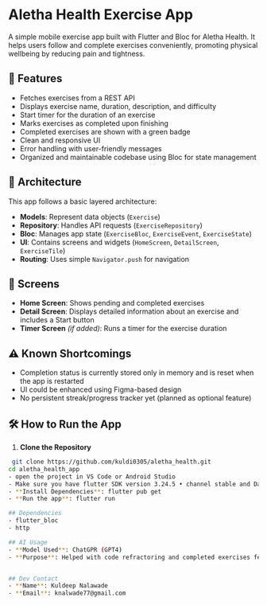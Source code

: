 # Aletha Health Exercise App

A simple mobile exercise app built with Flutter and Bloc for Aletha Health. It helps users follow and complete exercises conveniently, promoting physical wellbeing by reducing pain and tightness.

## 🚀 Features

- Fetches exercises from a REST API
- Displays exercise name, duration, description, and difficulty
- Start timer for the duration of an exercise
- Marks exercises as completed upon finishing
- Completed exercises are shown with a green badge
- Clean and responsive UI
- Error handling with user-friendly messages
- Organized and maintainable codebase using Bloc for state management

## 🧱 Architecture

This app follows a basic layered architecture:

- **Models**: Represent data objects (`Exercise`)
- **Repository**: Handles API requests (`ExerciseRepository`)
- **Bloc**: Manages app state (`ExerciseBloc`, `ExerciseEvent`, `ExerciseState`)
- **UI**: Contains screens and widgets (`HomeScreen`, `DetailScreen`, `ExerciseTile`)
- **Routing**: Uses simple `Navigator.push` for navigation

## 📱 Screens

- **Home Screen**: Shows pending and completed exercises
- **Detail Screen**: Displays detailed information about an exercise and includes a Start button
- **Timer Screen** *(if added)*: Runs a timer for the exercise duration

## ⚠️ Known Shortcomings

- Completion status is currently stored only in memory and is reset when the app is restarted
- UI could be enhanced using Figma-based design
- No persistent streak/progress tracker yet (planned as optional feature)

## 🛠️ How to Run the App
 1. **Clone the Repository**
   ```bash
    git clone https://github.com/kuldi0305/aletha_health.git
   cd aletha_health_app
 - open the project in VS Code or Android Studio
 - Make sure you have flutter SDK version 3.24.5 • channel stable and Dart Version 3.5.4 installed
 - **Install Dependencies**: flutter pub get
 - **Run the app**: flutter run
 
## Dependencies
 - flutter_bloc
 - http
 
## AI Usage
 - **Model Used**: ChatGPR (GPT4)
 - **Purpose**: Helped with code refractoring and completed exercises feature.
 

## Dev Contact
 - **Name**: Kuldeep Nalawade
 - **Email**: knalwade77@gmail.com







